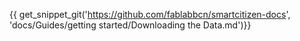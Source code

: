 {{ get_snippet_git('https://github.com/fablabbcn/smartcitizen-docs', 'docs/Guides/getting started/Downloading the Data.md')}}
